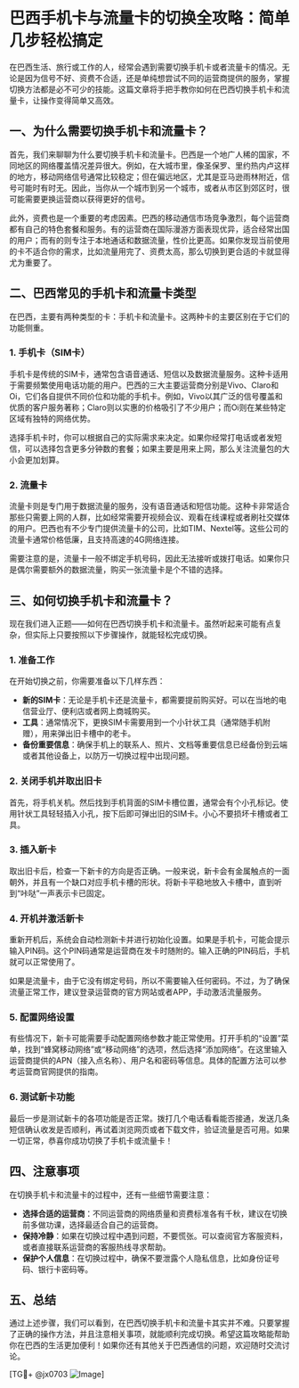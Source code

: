 # 巴西手机卡与流量卡的切换全攻略：简单几步轻松搞定

在巴西生活、旅行或工作的人，经常会遇到需要切换手机卡或者流量卡的情况。无论是因为信号不好、资费不合适，还是单纯想尝试不同的运营商提供的服务，掌握切换方法都是必不可少的技能。这篇文章将手把手教你如何在巴西切换手机卡和流量卡，让操作变得简单又高效。

## 一、为什么需要切换手机卡和流量卡？

首先，我们来聊聊为什么要切换手机卡和流量卡。巴西是一个地广人稀的国家，不同地区的网络覆盖情况差异很大。例如，在大城市里，像圣保罗、里约热内卢这样的地方，移动网络信号通常比较稳定；但在偏远地区，尤其是亚马逊雨林附近，信号可能时有时无。因此，当你从一个城市到另一个城市，或者从市区到郊区时，很可能需要更换运营商以获得更好的信号。

此外，资费也是一个重要的考虑因素。巴西的移动通信市场竞争激烈，每个运营商都有自己的特色套餐和服务。有的运营商在国际漫游方面表现优异，适合经常出国的用户；而有的则专注于本地通话和数据流量，性价比更高。如果你发现当前使用的卡不适合你的需求，比如流量用完了、资费太高，那么切换到更合适的卡就显得尤为重要了。

## 二、巴西常见的手机卡和流量卡类型

在巴西，主要有两种类型的卡：手机卡和流量卡。这两种卡的主要区别在于它们的功能侧重。

### 1. 手机卡（SIM卡）

手机卡是传统的SIM卡，通常包含语音通话、短信以及数据流量服务。这种卡适用于需要频繁使用电话功能的用户。巴西的三大主要运营商分别是Vivo、Claro和Oi，它们各自提供不同价位和功能的手机卡。例如，Vivo以其广泛的信号覆盖和优质的客户服务著称；Claro则以实惠的价格吸引了不少用户；而Oi则在某些特定区域有独特的网络优势。

选择手机卡时，你可以根据自己的实际需求来决定。如果你经常打电话或者发短信，可以选择包含更多分钟数的套餐；如果主要是用来上网，那么关注流量包的大小会更加划算。

### 2. 流量卡

流量卡则是专门用于数据流量的服务，没有语音通话和短信功能。这种卡非常适合那些只需要上网的人群，比如经常需要开视频会议、观看在线课程或者刷社交媒体的用户。巴西也有不少专门提供流量卡的公司，比如TIM、Nextel等。这些公司的流量卡通常价格低廉，且支持高速的4G网络连接。

需要注意的是，流量卡一般不绑定手机号码，因此无法接听或拨打电话。如果你只是偶尔需要额外的数据流量，购买一张流量卡是个不错的选择。

## 三、如何切换手机卡和流量卡？

现在我们进入正题——如何在巴西切换手机卡和流量卡。虽然听起来可能有点复杂，但实际上只要按照以下步骤操作，就能轻松完成切换。

### 1. 准备工作

在开始切换之前，你需要准备以下几样东西：

- **新的SIM卡**：无论是手机卡还是流量卡，都需要提前购买好。可以在当地的电信营业厅、便利店或者网上商城购买。
- **工具**：通常情况下，更换SIM卡需要用到一个小针状工具（通常随手机附赠），用来弹出旧卡槽中的老卡。
- **备份重要信息**：确保手机上的联系人、照片、文档等重要信息已经备份到云端或者其他设备上，以防万一切换过程中出现问题。

### 2. 关闭手机并取出旧卡

首先，将手机关机。然后找到手机背面的SIM卡槽位置，通常会有个小孔标记。使用针状工具轻轻插入小孔，按下后即可弹出旧的SIM卡。小心不要损坏卡槽或者工具。

### 3. 插入新卡

取出旧卡后，检查一下新卡的方向是否正确。一般来说，新卡会有金属触点的一面朝外，并且有一个缺口对应手机卡槽的形状。将新卡平稳地放入卡槽中，直到听到“咔哒”一声表示卡已固定。

### 4. 开机并激活新卡

重新开机后，系统会自动检测新卡并进行初始化设置。如果是手机卡，可能会提示输入PIN码。这个PIN码通常是运营商在发卡时随附的。输入正确的PIN码后，手机就可以正常使用了。

如果是流量卡，由于它没有绑定号码，所以不需要输入任何密码。不过，为了确保流量正常工作，建议登录运营商的官方网站或者APP，手动激活流量服务。

### 5. 配置网络设置

有些情况下，新卡可能需要手动配置网络参数才能正常使用。打开手机的“设置”菜单，找到“蜂窝移动网络”或“移动网络”的选项，然后选择“添加网络”。在这里输入运营商提供的APN（接入点名称）、用户名和密码等信息。具体的配置方法可以参考运营商官网提供的指南。

### 6. 测试新卡功能

最后一步是测试新卡的各项功能是否正常。拨打几个电话看看能否接通，发送几条短信确认收发是否顺利，再试着浏览网页或者下载文件，验证流量是否可用。如果一切正常，恭喜你成功切换了手机卡或流量卡！

## 四、注意事项

在切换手机卡和流量卡的过程中，还有一些细节需要注意：

- **选择合适的运营商**：不同运营商的网络质量和资费标准各有千秋，建议在切换前多做功课，选择最适合自己的运营商。
- **保持冷静**：如果在切换过程中遇到问题，不要慌张。可以查阅官方客服资料，或者直接联系运营商的客服热线寻求帮助。
- **保护个人信息**：在切换过程中，确保不要泄露个人隐私信息，比如身份证号码、银行卡密码等。

## 五、总结

通过上述步骤，我们可以看到，在巴西切换手机卡和流量卡其实并不难。只要掌握了正确的操作方法，并且注意相关事项，就能顺利完成切换。希望这篇攻略能帮助你在巴西的生活更加便利！如果你还有其他关于巴西通信的问题，欢迎随时交流讨论。

[TG💪+ @jx0703 ![Image](https://github.com/user-attachments/assets/dbca1d08-cadb-493c-b0ec-ad6f7a83f270)]